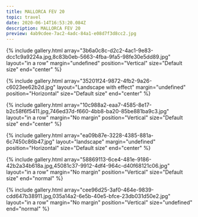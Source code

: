 ```yaml
---
title: MALLORCA FEV 20
topic: travel
date: 2020-06-14T16:53:20.084Z
description: MALLORCA FEV 20
preview: 4ab9cdee-7ac2-4adc-84a1-e08d7f3d8cc2.jpg
---
```

{% include gallery.html array="3b6a0c8c-d2c2-4ac1-9e83-dcc1c9a9224a.jpg,8c83b0eb-5663-4fba-9fa5-98fe30e5dd89.jpg" layout="in a row" margin="undefined" position="Vertical" size="Default size" end="center" %}

{% include gallery.html array="35201f24-9872-4fb2-9a26-c6023ee62b2d.jpg" layout="Landscape with effect" margin="undefined" position="Horizontal" size="Default size" end="center" %}

{% include gallery.html array="10c988a2-eaa7-4585-8e17-b2c58f6f5411.jpg,746ed37d-f660-4bb8-ba20-85be881ba9c3.jpg" layout="in a row" margin="No margin" position="Vertical" size="Default size" end="center" %}

{% include gallery.html array="ea09b87e-3228-4385-881a-6c7450c86b47.jpg" layout="landscape" margin="undefined" position="Horizontal" size="Default size" end="center" %}

{% include gallery.html array="58869113-6ce4-481e-9186-42b2a34b618a.jpg,45081c37-9912-4df4-964c-d40f68121c06.jpg" layout="in a row" margin="No margin" position="Vertical" size="Default size" end="normal" %}

{% include gallery.html array="cee96d25-3af0-464e-9839-cdd647b38911.jpg,035a14a2-6e5b-40e5-bfce-23db031d50e2.jpg" layout="in a row" margin="No margin" position="Vertical" size="undefined" end="normal" %}